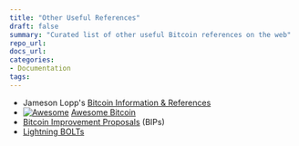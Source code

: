 ```yaml
---
title: "Other Useful References"
draft: false
summary: "Curated list of other useful Bitcoin references on the web"
repo_url: 
docs_url: 
categories:
- Documentation
tags:
---
```


- Jameson Lopp's [Bitcoin Information &amp; References](https://www.lopp.net/bitcoin-information.html)
- [![Awesome](https://awesome.re/badge-flat.svg)](https://awesome.re) [Awesome Bitcoin](https://github.com/igorbarinov/awesome-bitcoin)
- [Bitcoin Improvement Proposals](https://github.com/bitcoin/bips) (BIPs)
- [Lightning BOLTs](https://github.com/lightningnetwork/lightning-rfc/blob/master/00-introduction.md)
